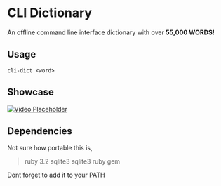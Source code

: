 # CLI Dictionary 

An offline command line interface dictionary with over **55,000 WORDS!** 

## Usage

``` cli-dict <word> ```

## Showcase

[![Video Placeholder](https://www.youtube.com/watch?v=85MbFVqPd2A)](https://www.youtube.com/watch?v=85MbFVqPd2A)

## Dependencies 

Not sure how portable this is,

> ruby 3.2
> sqlite3 
> sqlite3 ruby gem 

Dont forget to add it to your PATH
